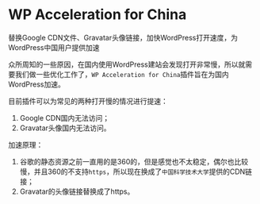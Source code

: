 WP Acceleration for China
=========================

替换Google CDN文件、Gravatar头像链接，加快WordPress打开速度，为WordPress中国用户提供加速

众所周知的一些原因，在国内使用WordPress建站会发现打开非常慢，所以就需要我们做一些优化工作了，`WP Acceleration for China`插件旨在为国内WordPress加速。

目前插件可以为常见的两种打开慢的情况进行提速：

1. Google CDN国内无法访问；
2. Gravatar头像国内无法访问。

加速原理：

1. 谷歌的静态资源之前一直用的是360的，但是感觉也不太稳定，偶尔也比较慢，并且360的不支持`https`，所以现在换成了`中国科学技术大学`提供的CDN链接；
2. Gravatar的头像链接替换成了https。